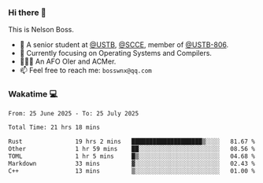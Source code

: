 ### Hi there 👋

<!--
**bosswnx/bosswnx** is a ✨ _special_ ✨ repository because its `README.md` (this file) appears on your GitHub profile.

Here are some ideas to get you started:

- 🔭 I’m currently working on ...
- 🌱 I’m currently learning ...
- 👯 I’m looking to collaborate on ...
- 🤔 I’m looking for help with ...
- 💬 Ask me about ...
- 📫 How to reach me: ...
- 😄 Pronouns: ...
- ⚡ Fun fact: ...
-->

This is Nelson Boss.

- 🏫 A senior student at [@USTB](https://www.ustb.edu.cn/), [@SCCE](https://scce.ustb.edu.cn/), member of [@USTB-806](https://ustb-806.github.io/).
- 🌱 Currently focusing on Operating Systems and Compilers.
- 🧑🏻‍💻 An AFO OIer and ACMer.
- 📫 Feel free to reach me: `bosswnx@qq.com`

### Wakatime 💻

<!--START_SECTION:waka-->

```txt
From: 25 June 2025 - To: 25 July 2025

Total Time: 21 hrs 18 mins

Rust               19 hrs 2 mins   ████████████████████▒░░░░   81.67 %
Other              1 hr 59 mins    ██░░░░░░░░░░░░░░░░░░░░░░░   08.56 %
TOML               1 hr 5 mins     █▒░░░░░░░░░░░░░░░░░░░░░░░   04.68 %
Markdown           33 mins         ▓░░░░░░░░░░░░░░░░░░░░░░░░   02.43 %
C++                13 mins         ▒░░░░░░░░░░░░░░░░░░░░░░░░   01.00 %
```

<!--END_SECTION:waka-->
